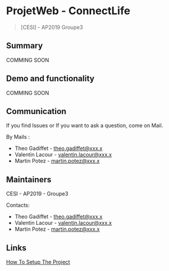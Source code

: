 # ProjetWeb - ConnectLife
>[CESI] - AP2019 Groupe3

## Summary

COMMING SOON

## Demo and functionality

COMMING SOON

## Communication
If you find Issues or If you want to ask a question, come on Mail.

By Mails :
- Theo Gadiffet - theo.gadiffet@xxx.x
- Valentin Lacour - valentin.lacour@xxx.x
- Martin Potez - martin.potez@xxx.x

## Maintainers

CESI - AP2019 - Groupe3

Contacts:
- Theo Gadiffet - theo.gadiffet@xxx.x
- Valentin Lacour - valentin.lacour@xxx.x
- Martin Potez - martin.potez@xxx.x

## Links

[How To Setup The Project]()
